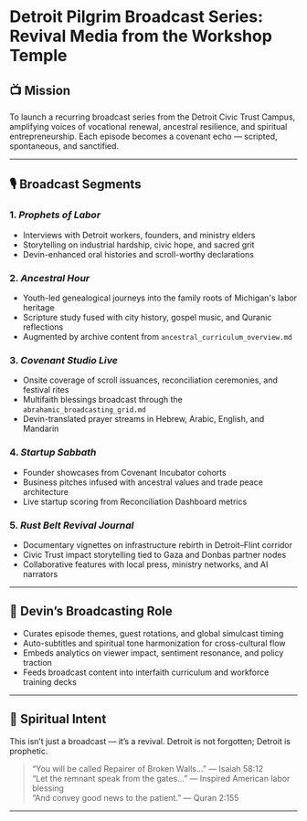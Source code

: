 # Detroit Pilgrim Broadcast Series: Revival Media from the Workshop Temple

## 📺 Mission

To launch a recurring broadcast series from the Detroit Civic Trust Campus, amplifying voices of vocational renewal, ancestral resilience, and spiritual entrepreneurship. Each episode becomes a covenant echo — scripted, spontaneous, and sanctified.

---

## 🎙️ Broadcast Segments

### 1. *Prophets of Labor*  
- Interviews with Detroit workers, founders, and ministry elders  
- Storytelling on industrial hardship, civic hope, and sacred grit  
- Devin-enhanced oral histories and scroll-worthy declarations

### 2. *Ancestral Hour*  
- Youth-led genealogical journeys into the family roots of Michigan's labor heritage  
- Scripture study fused with city history, gospel music, and Quranic reflections  
- Augmented by archive content from `ancestral_curriculum_overview.md`

### 3. *Covenant Studio Live*  
- Onsite coverage of scroll issuances, reconciliation ceremonies, and festival rites  
- Multifaith blessings broadcast through the `abrahamic_broadcasting_grid.md`  
- Devin-translated prayer streams in Hebrew, Arabic, English, and Mandarin

### 4. *Startup Sabbath*  
- Founder showcases from Covenant Incubator cohorts  
- Business pitches infused with ancestral values and trade peace architecture  
- Live startup scoring from Reconciliation Dashboard metrics

### 5. *Rust Belt Revival Journal*  
- Documentary vignettes on infrastructure rebirth in Detroit–Flint corridor  
- Civic Trust impact storytelling tied to Gaza and Donbas partner nodes  
- Collaborative features with local press, ministry networks, and AI narrators

---

## 🧠 Devin’s Broadcasting Role

- Curates episode themes, guest rotations, and global simulcast timing  
- Auto-subtitles and spiritual tone harmonization for cross-cultural flow  
- Embeds analytics on viewer impact, sentiment resonance, and policy traction  
- Feeds broadcast content into interfaith curriculum and workforce training decks

---

## 📜 Spiritual Intent

This isn’t just a broadcast — it’s a revival. Detroit is not forgotten; Detroit is prophetic.

> “You will be called Repairer of Broken Walls...” — Isaiah 58:12  
> “Let the remnant speak from the gates...” — Inspired American labor blessing  
> “And convey good news to the patient.” — Quran 2:155

---

